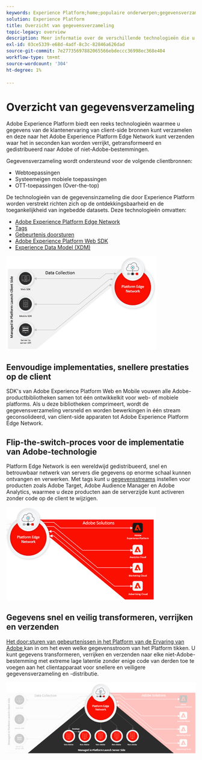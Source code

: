 ```yaml
---
keywords: Experience Platform;home;populaire onderwerpen;gegevensverzameling;starten;web-SDK
solution: Experience Platform
title: Overzicht van gegevensverzameling
topic-legacy: overview
description: Meer informatie over de verschillende technologieën die u nodig hebt om gegevens te verzamelen over de ervaringen van klanten in Adobe Experience Platform.
exl-id: 03ce5339-e68d-4adf-8c3c-82846a626dad
source-git-commit: 7e27735697882065566ebdeccc36998ec368e404
workflow-type: tm+mt
source-wordcount: '304'
ht-degree: 1%

---
```


# Overzicht van gegevensverzameling

Adobe Experience Platform biedt een reeks technologieën waarmee u gegevens van de klantenervaring van client-side bronnen kunt verzamelen en deze naar het Adobe Experience Platform Edge Network kunt verzenden waar het in seconden kan worden verrijkt, getransformeerd en gedistribueerd naar Adobe of niet-Adobe-bestemmingen.

Gegevensverzameling wordt ondersteund voor de volgende clientbronnen:

* Webtoepassingen
* Systeemeigen mobiele toepassingen
* OTT-toepassingen (Over-the-top)

De technologieën van de gegevensinzameling die door Experience Platform worden verstrekt richten zich op de ontdekkingsbaarheid en de toegankelijkheid van ingebedde datasets. Deze technologieën omvatten:

* [Adobe Experience Platform Edge Network](https://experienceleague.adobe.com/docs/web-sdk-learn/tutorials/introduction-to-web-sdk-and-edge-network.html)
* [Tags](../tags/home.md)
* [Gebeurtenis doorsturen](../tags/ui/event-forwarding/overview.md)
* [Adobe Experience Platform Web SDK](../edge/home.md)
* [Experience Data Model (XDM)](../xdm/home.md)

![](./images/Collection.png)

## Eenvoudige implementaties, snellere prestaties op de client

SDK&#39;s van Adobe Experience Platform Web en Mobile vouwen alle Adobe-productbibliotheken samen tot één ontwikkelkit voor web- of mobiele platforms. Als u deze bibliotheken comprimeert, wordt de gegevensverzameling versneld en worden bewerkingen in één stream geconsolideerd, van client-side apparaten tot Adobe Experience Platform Edge Network.

## Flip-the-switch-proces voor de implementatie van Adobe-technologie

Platform Edge Network is een wereldwijd gedistribueerd, snel en betrouwbaar netwerk van servers die gegevens op enorme schaal kunnen ontvangen en verwerken. Met tags kunt u [gegevensstreams](../edge/fundamentals/datastreams.md) instellen voor producten zoals Adobe Target, Adobe Audience Manager en Adobe Analytics, waarmee u deze producten aan de serverzijde kunt activeren zonder code op de client te wijzigen.

![](./images/deploy.png)

## Gegevens snel en veilig transformeren, verrijken en verzenden

[Het door:sturen van gebeurtenissen in het Platform van de Ervaring van Adobe ](../tags/ui/event-forwarding/overview.md) kan in om het even welke gegevensstroom van het Platform tikken. U kunt gegevens transformeren, verrijken en verzenden naar elke niet-Adobe-bestemming met extreme lage latentie zonder enige code van derden toe te voegen aan het clientapparaat voor snellere en veiligere gegevensverzameling en -distributie.

![](./images/launch.png)
